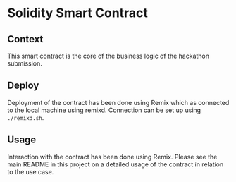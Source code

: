# Solidity Smart Contract

## Context
This smart contract is the core of the business logic of the hackathon submission.

## Deploy
Deployment of the contract has been done using Remix which as connected to the local machine using remixd. Connection can be set up using `./remixd.sh`.

## Usage
Interaction with the contract has been done using Remix. Please see the main README in this project on a detailed usage of the contract in relation to the use case.